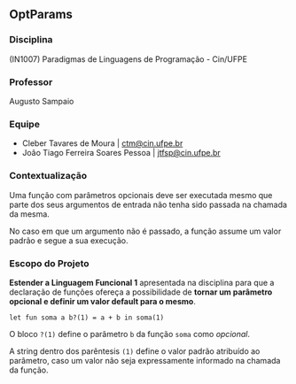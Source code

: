 ## OptParams

### Disciplina

(IN1007) Paradigmas de Linguagens de Programação - Cin/UFPE

### Professor

Augusto Sampaio

### Equipe

* Cleber Tavares de Moura | ctm@cin.ufpe.br
* João Tiago Ferreira Soares Pessoa | jtfsp@cin.ufpe.br

### Contextualização

Uma função com parâmetros opcionais deve ser executada mesmo que parte dos seus argumentos de entrada não tenha sido passada na chamada da mesma.

No caso em que um argumento não é passado, a função assume um valor padrão e segue a sua execução.

### Escopo do Projeto

**Estender a Linguagem Funcional 1** apresentada na disciplina para que a declaração de funções ofereça a possibilidade de **tornar um parâmetro opcional e definir um valor default para o mesmo**.

```
let fun soma a b?(1) = a + b in soma(1)
```

O bloco ``?(1)`` define o parâmetro ``b`` da função ``soma`` como <em>opcional</em>.

A string dentro dos parêntesis ``(1)`` define o valor padrão atribuído ao parâmetro, caso um valor não seja expressamente informado na chamada da função.